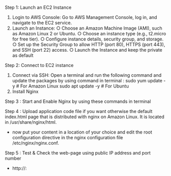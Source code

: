 Step 1: Launch an EC2 Instance
1. Login to AWS Console: Go to AWS Management Console, log in, and
navigate to the EC2 service.
2. Launch an Instance:
○ Choose an Amazon Machine Image (AMI), such as Amazon
Linux 2 or Ubuntu.
○ Choose an instance type (e.g., t2.micro for free tier).
○ Configure instance details, security group, and storage.
○ Set up the Security Group to allow HTTP (port 80), HTTPS (port
443), and SSH (port 22) access.
○ Launch the Instance and keep the private as default

Step 2: Connect to EC2 instance
1. Connect via SSH: Open a terminal and run the following command
and update the packages by using command in terminal :
sudo yum update -y # For Amazon Linux
sudo apt update -y # For Ubuntu
2. Install Nginx

Step 3 : Start and Enable Nginx by using these commands in
terminal

Step 4 : Upload application code file if you want otherwise the
default index.html page that is distributed with nginx on Amazon
Linux. It is located in /usr/share/nginx/html.

- now put your content in a location of your choice and edit the root configuration
directive in the nginx configuration file /etc/nginx/nginx.conf.

Step 5 : Test & Check the web-page using public IP address and
port number
- http://<public IP>:<port>
